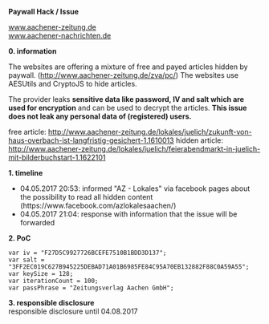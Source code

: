 <b>Paywall Hack / Issue</b></br>

www.aachener-zeitung.de</br>
www.aachener-nachrichten.de</br>

<b>0. information</b></br>

The websites are offering a mixture of free and payed articles hidden by paywall. (http://www.aachener-zeitung.de/zva/pc/)
The websites use AESUtils and CryptoJS to hide articles.

The provider leaks <b>sensitive data like password, IV and salt which are used for encryption</b> and can be used to decrypt the articles.
<b>This issue does not leak any personal data of (registered) users.</b>

free article: http://www.aachener-zeitung.de/lokales/juelich/zukunft-von-haus-overbach-ist-langfristig-gesichert-1.1610013
hidden article: http://www.aachener-zeitung.de/lokales/juelich/feierabendmarkt-in-juelich-mit-bilderbuchstart-1.1622101

<b>1. timeline</b></br>

<ul>
<li>04.05.2017 20:53: informed "AZ - Lokales" via facebook pages about the possibility to read all hidden content (https://www.facebook.com/azlokalesaachen/)</li>
<li>04.05.2017 21:04: response with information that the issue will be forwarded</li>
</ul>

<b>2. PoC</b></br>

    var iv = "F27D5C9927726BCEFE7510B1BDD3D137";
    var salt = "3FF2EC019C627B945225DEBAD71A01B6985FE84C95A70EB132882F88C0A59A55";
    var keySize = 128;
    var iterationCount = 100;
    var passPhrase = "Zeitungsverlag Aachen GmbH";


<b>3. responsible disclosure</b></br>
responsible disclosure until 04.08.2017
</ul>
